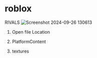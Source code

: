 # roblox
RIVALS
![Screenshot 2024-09-26 130613](https://github.com/user-attachments/assets/0310964e-b6f0-4992-8c28-069df91a9027)

1. Open file Location

2. PlatformContent 

3. textures
